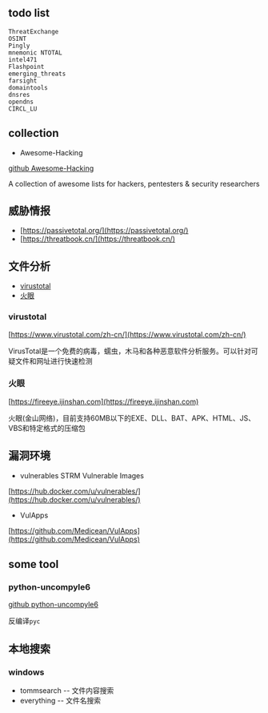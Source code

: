 
## todo list

```
ThreatExchange
OSINT
Pingly
mnemonic NTOTAL
intel471
Flashpoint
emerging_threats
farsight
domaintools
dnsres
opendns
CIRCL_LU
```

## collection

* Awesome-Hacking

[github Awesome-Hacking](https://github.com/cs24/Awesome-Hacking)

A collection of awesome lists for hackers, pentesters & security researchers

## 威胁情报

* [https://passivetotal.org/](https://passivetotal.org/)
* [https://threatbook.cn/](https://threatbook.cn/)

## 文件分析

* [virustotal](https://www.virustotal.com/zh-cn/)
* [火眼](https://fireeye.ijinshan.com)

### virustotal

[https://www.virustotal.com/zh-cn/](https://www.virustotal.com/zh-cn/)

VirusTotal是一个免费的病毒，蠕虫，木马和各种恶意软件分析服务。可以针对可疑文件和网址进行快速检测

### 火眼

[https://fireeye.ijinshan.com](https://fireeye.ijinshan.com)

火眼(金山网络)，目前支持60MB以下的EXE、DLL、BAT、APK、HTML、JS、VBS和特定格式的压缩包

## 漏洞环境

* vulnerables
STRM Vulnerable Images

[https://hub.docker.com/u/vulnerables/](https://hub.docker.com/u/vulnerables/)

* VulApps

[https://github.com/Medicean/VulApps](https://github.com/Medicean/VulApps)

## some tool

### python-uncompyle6

[github python-uncompyle6](https://github.com/rocky/python-uncompyle6)

反编译`pyc`

## 本地搜索

### windows

* tommsearch -- 文件内容搜索
* everything -- 文件名搜索
